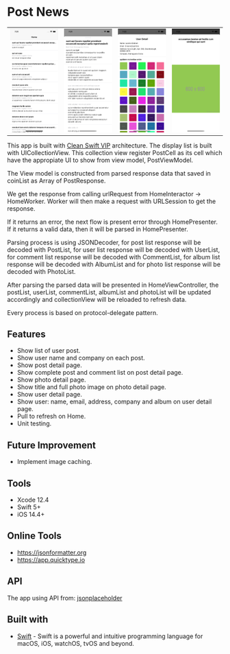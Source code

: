 # Post News

|                        |                        |                        |                        |
|:----------------------:|:----------------------:|:----------------------:|:----------------------:|
| ![](images/img_1.png)  | ![](images/img_2.png)  | ![](images/img_3.png)  | ![](images/img_4.png)  |

This app is built with [Clean Swift VIP](https://clean-swift.com) architecture. The display list is built with UICollectionView. This collection view register PostCell as its cell which have the appropiate UI to show from view model, PostViewModel.

The View model is constructed from parsed response data that saved in coinList as Array of PostResponse.

We get the response from calling urlRequest from HomeInteractor -> HomeWorker. Worker will then make a request with URLSession to get the response.

If it returns an error, the next flow is present error through HomePresenter.
If it returns a valid data, then it will be parsed in HomePresenter.

Parsing process is using JSONDecoder, for post list response will be decoded with PostList, for user list response will be decoded with UserList, for comment list response will be decoded with CommentList, for album list response will be decoded with AlbumList and for photo list response will be decoded with PhotoList.

After parsing the parsed data will be presented in HomeViewController, the postList, userList, commentList, albumList and photoList will be updated accordingly and collectionView will be reloaded to refresh data.

Every process is based on protocol-delegate pattern.

## Features

* Show list of user post.
* Show user name and company on each post.
* Show post detail page.
* Show complete post and comment list on post detail page.
* Show photo detail page.
* Show title and full photo image on photo detail page.
* Show user detail page.
* Show user: name, email, address, company and album on user detail page.
* Pull to refresh on Home.
* Unit testing.

## Future Improvement

* Implement image caching.

## Tools

* Xcode 12.4
* Swift 5+
* iOS 14.4+

## Online Tools

* https://jsonformatter.org
* https://app.quicktype.io

## API

The app using API from: [jsonplaceholder](https://jsonplaceholder.typicode.com/)

## Built with

* [Swift](https://developer.apple.com/swift/) - Swift is a powerful and intuitive programming language for macOS, iOS, watchOS, tvOS and beyond.

<!-- ## Intention

This app is built for answering Mobile Application Test from [Kumparan](https://kumparan.com) at May 7<sup>th</sup> 2021. -->
